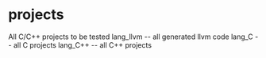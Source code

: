 # projects
All C/C++ projects to be tested
lang_llvm -- all generated llvm code
lang_C -- all C projects
lang_C++ -- all C++ projects
